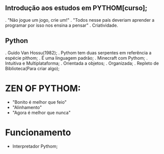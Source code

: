 ## Introdução aos estudos em PYTHOM[curso];
. "Não jogue um jogo, crie um!"
. "Todos nesse país deveriam aprender a programar
por isso nos ensina a pensar"
. Criatividade.
## Python 
. Guido Van Hossu(1982);
. Pythom tem duas serpentes em referência a espécie pithom;
. É uma linguagem padrão;
. Minecraft com Pythom;
. Intuitiva e Multiplataforma;
. Orientada a objetos;
. Organizada;
. Repleto de Biblioteca(Para criar algo);
# ZEN OF PYTHOM:
- "Bonito é melhor que feio"
- "Alinhamento"
- "Agora é melhor que nunca"
# Funcionamento
- Interpretador Pythom;